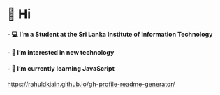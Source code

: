  <h1> 👋 Hi </h1>
 <h4> - 💻 I'm a Student at the Sri Lanka Institute of Information Technology </h4>
 <h4> - 👀 I’m interested in new technology </h4>
 <h4> - 🌱 I’m currently learning JavaScript </h4>
 
<!---
JayathmiH/JayathmiH is a ✨ special ✨ repository because its `README.md` (this file) appears on your GitHub profile.
You can click the Preview link to take a look at your changes.
--->
https://rahuldkjain.github.io/gh-profile-readme-generator/
